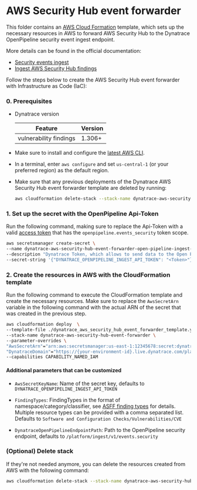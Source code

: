 # AWS Security Hub event forwarder

This folder contains an [AWS Cloud Formation](https://aws.amazon.com/cloudformation/) template, which sets up the necessary resources in AWS to forward AWS Security Hub to the Dynatrace OpenPipeline security event ingest endpoint.

More details can be found in the official documentation:

- [Security events ingest](https://dt-url.net/1d63p0v)
- [Ingest AWS Security Hub findings](https://dt-url.net/bl23u9i)

Follow the steps below to create the AWS Security Hub event forwarder with Infrastructure as Code (IaC):

### 0. Prerequisites

- Dynatrace version

  | Feature                | Version |
  | ---------------------- | ------- |
  | vulnerability findings | 1.306+  |

- Make sure to install and configure the [latest AWS CLI](https://docs.aws.amazon.com/cli/latest/userguide/getting-started-install.html).
- In a terminal, enter `aws configure` and set `us-central-1` (or your preferred region) as the default region.
- Make sure that any previous deployments of the Dynatrace AWS Security Hub event forwarder template are deleted by running:

  ```bash
  aws cloudformation delete-stack --stack-name dynatrace-aws-security-hub-event-forwarder
  ```

### 1. Set up the secret with the OpenPipeline Api-Token

Run the following command, making sure to replace the Api-Token with a valid [access token](https://docs.dynatrace.com/docs/manage/access-control/access-tokens) that has the `openpipeline.events_security` token scope.

```bash
aws secretsmanager create-secret \
--name dynatrace-aws-security-hub-event-forwarder-open-pipeline-ingest-api-token \
--description "Dynatrace Token, which allows to send data to the Open Pipeline endpoint." \
--secret-string '{"DYNATRACE_OPENPIPELINE_INGEST_API_TOKEN": "<Token>"}'
```

### 2. Create the resources in AWS with the CloudFormation template

Run the following command to execute the CloudFormation template and create the necessary resources.
Make sure to replace the `AwsSecretArn` variable in the following command with the actual ARN of the secret that was created in the previous step.

```bash
aws cloudformation deploy  \
--template-file ./dynatrace_aws_security_hub_event_forwarder_template.yaml \
--stack-name dynatrace-aws-security-hub-event-forwarder \
--parameter-overrides \
"AwsSecretArn"="arn:aws:secretsmanager:us-east-1:12345678:secret:dynatrace-aws-security-hub-event-forwarder-open-pipeline-ingest-api-token-testxyz" \
"DynatraceDomain"="https://{your-environment-id}.live.dynatrace.com/platform/ingest/v1/events.security" \
--capabilities CAPABILITY_NAMED_IAM
```

#### Additional parameters that can be customized

- `AwsSecretKeyName`: Name of the secret key, defaults to `DYNATRACE_OPENPIPELINE_INGEST_API_TOKEN`

- `FindingTypes`: FindingTypes in the format of namespace/category/classifier, see [ASFF finding types](https://docs.aws.amazon.com/securityhub/latest/userguide/asff-required-attributes.html#Types) for details. Multiple resource types can be provided with a comma separated list. Defaults to `Software and Configuration Checks/Vulnerabilities/CVE`

- `DynatraceOpenPipelineEndpointPath`: Path to the OpenPipeline security endpoint, defaults to `/platform/ingest/v1/events.security`

### (Optional) Delete stack

If they're not needed anymore, you can delete the resources created from AWS with the following command:

```bash
aws cloudformation delete-stack --stack-name dynatrace-aws-security-hub-event-forwarder
```
